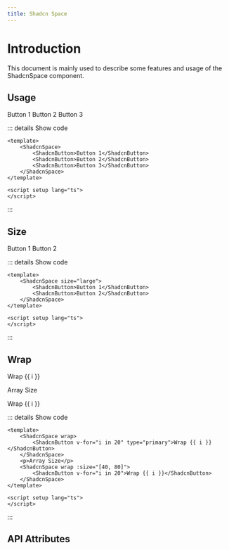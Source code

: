 ```yaml
---
title: Shadcn Space
---
```


# Introduction

This document is mainly used to describe some features and usage of the ShadcnSpace component.

## Usage

<CodeRunner title="Usage">
    <ShadcnSpace>
        <ShadcnButton>Button 1</ShadcnButton>
        <ShadcnButton>Button 2</ShadcnButton>
        <ShadcnButton>Button 3</ShadcnButton>
    </ShadcnSpace>
</CodeRunner>

::: details Show code

```vue
<template>
    <ShadcnSpace>
        <ShadcnButton>Button 1</ShadcnButton>
        <ShadcnButton>Button 2</ShadcnButton>
        <ShadcnButton>Button 3</ShadcnButton>
    </ShadcnSpace>
</template>

<script setup lang="ts">
</script>
```

:::

## Size

<CodeRunner title="Size">
    <ShadcnSpace size="large">
        <ShadcnButton>Button 1</ShadcnButton>
        <ShadcnButton>Button 2</ShadcnButton>
    </ShadcnSpace>
</CodeRunner>

::: details Show code

```vue
<template>
    <ShadcnSpace size="large">
        <ShadcnButton>Button 1</ShadcnButton>
        <ShadcnButton>Button 2</ShadcnButton>
    </ShadcnSpace>
</template>

<script setup lang="ts">
</script>
```

:::

## Wrap

<CodeRunner title="Wrap">
    <ShadcnSpace wrap>
        <ShadcnButton v-for="i in 20" type="primary">Wrap {{ i }}</ShadcnButton>
    </ShadcnSpace>
    <p>Array Size</p>
    <ShadcnSpace wrap :size="[40, 80]">
        <ShadcnButton v-for="i in 20">Wrap {{ i }}</ShadcnButton>
    </ShadcnSpace>
</CodeRunner>

::: details Show code

```vue
<template>
    <ShadcnSpace wrap>
        <ShadcnButton v-for="i in 20" type="primary">Wrap {{ i }}</ShadcnButton>
    </ShadcnSpace>
    <p>Array Size</p>
    <ShadcnSpace wrap :size="[40, 80]">
        <ShadcnButton v-for="i in 20">Wrap {{ i }}</ShadcnButton>
    </ShadcnSpace>
</template>

<script setup lang="ts">
</script>
```

:::

## API Attributes

<ApiTable title="Space Props"
    :headers="['Attribute', 'Description', 'Type', 'Default Value', 'List']"
    :columns="[
        ['size', 'Space size, If it is an array parameter, it is passed as \[x, y\]', 'Enum | String | Number | Array', 'default', 'small, default, large'],
        ['wrap', 'Whether to wrap', 'Boolean', 'false', '']
    ]">
</ApiTable>
